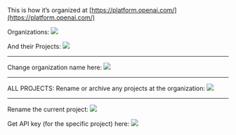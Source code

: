 
This is how it’s organized at [https://platform.openai.com/](https://platform.openai.com/)

Organizations:
![](kZhhwqH.png)

And their Projects:
![](TAL7EaQ.png)

---

Change organization name here:
![](EfjVkDi.png)

---

ALL PROJECTS: Rename or archive any projects at the organization:
![](IU3TdCr.png)

---

Rename the current project:
![](Dtas4r9.png)


Get API key (for the specific project) here:
![](1cQujQJ.png)
